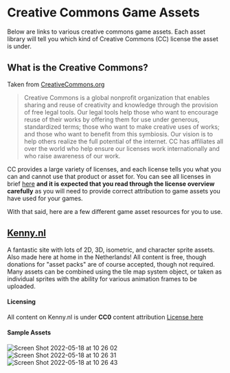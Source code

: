 # Creative Commons Game Assets
Below are links to various creative commons game assets. Each asset library will tell you which kind of Creative Commons (CC) license the asset is under. 

## What is the Creative Commons?
Taken from [CreativeCommons.org](https://creativecommons.org/faq/#what-is-creative-commons-and-what-do-you-do) 
> Creative Commons is a global nonprofit organization that enables sharing and reuse of creativity and knowledge through the provision of free legal tools. Our legal tools help those who want to encourage reuse of their works by offering them for use under generous, standardized terms; those who want to make creative uses of works; and those who want to benefit from this symbiosis. Our vision is to help others realize the full potential of the internet. CC has affiliates all over the world who help ensure our licenses work internationally and who raise awareness of our work.

CC provides a large variety of licenses, and each license tells you what you can and cannot use that product or asset for. You can see all licenses in brief [here](https://creativecommons.org/licenses/) **and it is expected that you read through the license overview carefully** as you will need to provide correct attribution to game assets you have used for your games. 

With that said, here are a few different game asset resources for you to use. 

## [Kenny.nl](https://kenney.nl/)
A fantastic site with lots of 2D, 3D, isometric, and character sprite assets. Also made here at home in the Netherlands! All content is free, though donations for "asset packs" are of course accepted, though not required. Many assets can be combined using the tile map system object, or taken as individual sprites with the ability for various animation frames to be uploaded. 

#### Licensing
All content on Kenny.nl is under **CC0** content attribution [License here](https://creativecommons.org/publicdomain/zero/1.0/) 

#### Sample Assets
![Screen Shot 2022-05-18 at 10 26 02](https://user-images.githubusercontent.com/101632496/168993549-2fd93d37-6092-4f47-b199-3c1863e68235.png)
![Screen Shot 2022-05-18 at 10 26 31](https://user-images.githubusercontent.com/101632496/168993643-690aeefb-2d28-4077-938b-feda94735e30.png)
![Screen Shot 2022-05-18 at 10 26 43](https://user-images.githubusercontent.com/101632496/168993688-155486b0-ed74-4d2f-a4c2-3124679671e3.png)
